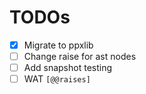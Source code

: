 # TODOs

- [x] Migrate to ppxlib
- [ ] Change raise for ast nodes
- [ ] Add snapshot testing
- [ ] WAT `[@@raises]`
